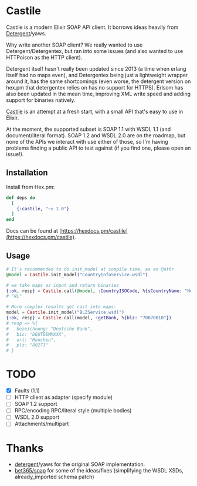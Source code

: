 # Castile

Castile is a modern Elixir SOAP API client.
It borrows ideas heavily from [Detergent](https://github.com/devinus/detergent)/yaws.

Why write another SOAP client? We really wanted to use Detergent/Detergentex,
but ran into some issues (and also wanted to use HTTPoison as the HTTP client).

Detergent itself hasn't really been updated since 2013 (a time when erlang
itself had no maps even), and Detergentex being just a lightweight wrapper
around it, has the same shortcomings (even worse, the detergent version on
hex.pm that detergentex relies on has no support for HTTPS). Erlsom has also
been updated in the mean time, improving XML write speed and adding support for
binaries natively.

[Castile](https://en.wikipedia.org/wiki/Castile_soap) is an attempt at a fresh
start, with a small API that's easy to use in Elixir.

At the moment, the supported subset is SOAP 1.1 with WSDL 1.1 (and
document/literal format). SOAP 1.2 and WSDL 2.0 are on the roadmap, but none of
the APIs we interact with use either of those, so I'm having problems finding
a public API to test against (if you find one, please open an issue!).

## Installation

Install from Hex.pm:

```elixir
def deps do
  [
    {:castile, "~> 1.0"}
  ]
end
```

Docs can be found at [https://hexdocs.pm/castile](https://hexdocs.pm/castile).

## Usage

```elixir
# It's recommended to do init_model at compile time, as an @attr
@model = Castile.init_model("CountryInfoService.wsdl")

# we take maps as input and return binaries
{:ok, resp} = Castile.call(@model, :CountryISOCode, %{sCountryName: "Netherlands"})
# "NL"

# More complex results get cast into maps:
model = Castile.init_model("BLZService.wsdl")
{:ok, resp} = Castile.call(model, :getBank, %{blz: "70070010"})
# resp => %{
#   bezeichnung: "Deutsche Bank",
#   bic: "DEUTDEMMXXX",
#   ort: "München",
#   plz: "80271"
# }
```

# TODO

- [X] Faults (1.1)
- [ ] HTTP client as adapter (specify module)
- [ ] SOAP 1.2 support
- [ ] RPC/encoding RPC/literal style (multiple bodies)
- [ ] WSDL 2.0 support
- [ ] Attachments/multipart

# Thanks

- [detergent](https://github.com/devinus/detergent)/yaws for the original SOAP
    implementation.
- [bet365/soap](https://github.com/bet365/soap) for some of the ideas/fixes
    (simplifying the WSDL XSDs, already_imported schema patch)

